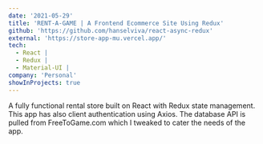 ```yaml
---
date: '2021-05-29'
title: 'RENT-A-GAME | A Frontend Ecommerce Site Using Redux'
github: 'https://github.com/hanselviva/react-async-redux'
external: 'https://store-app-mu.vercel.app/'
tech:
  - React |
  - Redux |
  - Material-UI |
company: 'Personal'
showInProjects: true
---
```


A fully functional rental store built on React with Redux state management. This app has also client authentication using Axios. The database API is pulled from FreeToGame.com which I tweaked to cater the needs of the app.
